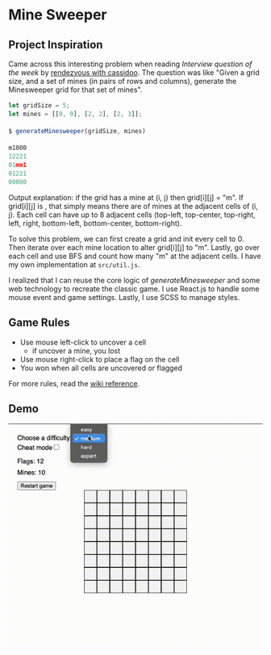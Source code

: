 # Mine Sweeper

## Project Inspiration

Came across this interesting problem when reading _Interview question of the week_ by [rendezvous with cassidoo](https://buttondown.email/cassidoo/archive/we-need-to-do-a-better-job-of-putting-ourselves/). The question was like "Given a grid size, and a set of mines (in pairs of rows and columns), generate the Minesweeper grid for that set of mines".

```js
let gridSize = 5;
let mines = [[0, 0], [2, 2], [2, 3]];

$ generateMinesweeper(gridSize, mines)

m1000
12221
01mm1
01221
00000
```

Output explanation: if the grid has a mine at (i, j) then grid[i][j] = "m". If grid[i][j] is <number>, that simply means there are <number> of mines at the adjacent cells of (i, j). Each cell can have up to 8 adjacent cells (top-left, top-center, top-right, left, right, bottom-left, bottom-center, bottom-right).

To solve this problem, we can first create a grid and init every cell to 0. Then iterate over each mine location to alter grid[i][j] to "m". Lastly, go over each cell and use BFS and count how many "m" at the adjacent cells. I have my own implementation at `src/util.js`.

I realized that I can reuse the core logic of _generateMinesweeper_ and some web technology to recreate the classic game. I use React.js to handle some mouse event and game settings. Lastly, I use SCSS to manage styles.

## Game Rules

- Use mouse left-click to uncover a cell
  - if uncover a mine, you lost
- Use mouse right-click to place a flag on the cell
- You won when all cells are uncovered or flagged

For more rules, read the [wiki reference](<https://en.wikipedia.org/wiki/Minesweeper_(video_game)>). 

## Demo
![game play demo](demo/Mine%20Sweeper%20Game%20Play.gif)
